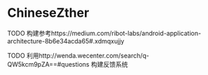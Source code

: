 # ChineseZther

TODO 构建参考https://medium.com/ribot-labs/android-application-architecture-8b6e34acda65#.xdmqxujjy

TODO 利用http://wenda.wecenter.com/search/q-QW5kcm9pZA==#questions 构建反馈系统
